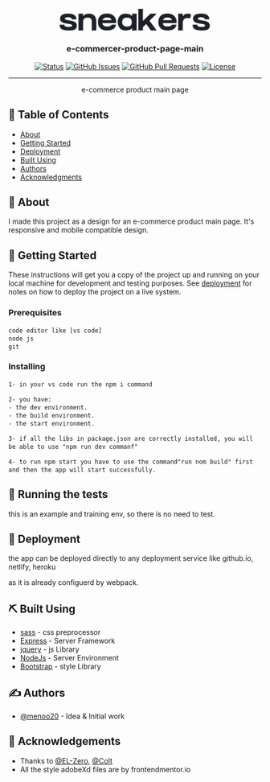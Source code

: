 <p align="center">
  <a href="" rel="noopener">
 <img width=300px  src="./dist/images/logo.svg" alt="Project logo"></a>
</p>

<h3 align="center">e-commercer-product-page-main</h3>

<div align="center">

[![Status](https://img.shields.io/badge/status-active-success.svg)]()
[![GitHub Issues](https://img.shields.io/github/issues/menoo20/easybank-landing-page.svg)](https://github.com/menoo20/issues)
[![GitHub Pull Requests](https://img.shields.io/github/issues-pr/kylelobo/The-Documentation-Compendium.svg)](https://github.com/kylelobo/The-Documentation-Compendium/pulls)
[![License](https://img.shields.io/badge/license-MIT-blue.svg)](/LICENSE)

</div>

---

<p align="center"> e-commerce product main page
    <br> 
</p>

## 📝 Table of Contents

- [About](#about)
- [Getting Started](#getting_started)
- [Deployment](#deployment)
- [Built Using](#built_using)
- [Authors](#authors)
- [Acknowledgments](#acknowledgement)

## 🧐 About <a name = "about"></a>

I made this project as a design for an e-commerce product main page. It's responsive and mobile compatible design.

## 🏁 Getting Started <a name = "getting_started"></a>

These instructions will get you a copy of the project up and running on your local machine for development and testing purposes. See [deployment](#deployment) for notes on how to deploy the project on a live system.

### Prerequisites
```
code editor like [vs code]
node js
git
```

### Installing

```
1- in your vs code run the npm i command
```
```
2- you have:
- the dev environment.
- the build environment.
- the start environment.
``````

``````
3- if all the libs in package.json are correctly installed, you will be able to use "npm run dev commanf"
``````

`````````
4- to run npm start you have to use the command"run nom build" first and then the app will start successfully.
`````````

## 🔧 Running the tests <a name = "tests"></a>

this is an example and training env, so there is no need to test.

## 🚀 Deployment <a name = "deployment"></a>

the app can be deployed directly to any deployment service like github.io, netlify, heroku

as it is already configuerd by webpack.

## ⛏️ Built Using <a name = "built_using"></a>

- [sass](https://sass-lang.com/) - css preprocessor
- [Express](https://expressjs.com/) - Server Framework
- [jquery](https://jquery.com/) - js Library
- [NodeJs](https://nodejs.org/en/) - Server Environment
- [Bootstrap](https://getbootstrap.com/) - style Library

## ✍️ Authors <a name = "authors"></a>

- [@menoo20](https://github.com/menoo20) - Idea & Initial work

## 🎉 Acknowledgements <a name = "acknowledgement"></a>

- Thanks to [@EL-Zero](https://www.youtube.com/c/ElzeroInfo), [@Colt](https://github.com/Colt)
- All the style adobeXd files are by frontendmentor.io